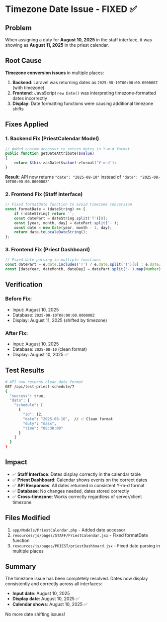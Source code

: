 # Timezone Date Issue - FIXED ✅

## Problem
When assigning a duty for **August 10, 2025** in the staff interface, it was showing as **August 11, 2025** in the priest calendar.

## Root Cause
**Timezone conversion issues** in multiple places:

1. **Backend**: Laravel was returning dates as `2025-08-10T00:00:00.000000Z` (with timezone)
2. **Frontend**: JavaScript `new Date()` was interpreting timezone-formatted dates incorrectly
3. **Display**: Date formatting functions were causing additional timezone shifts

## Fixes Applied

### 1. Backend Fix (PriestCalendar Model)
```php
// Added custom accessor to return dates in Y-m-d format
public function getDateAttribute($value)
{
    return $this->asDate($value)->format('Y-m-d');
}
```
**Result**: API now returns `"date": "2025-08-10"` instead of `"date": "2025-08-10T00:00:00.000000Z"`

### 2. Frontend Fix (Staff Interface)
```javascript
// Fixed formatDate function to avoid timezone conversion
const formatDate = (dateString) => {
    if (!dateString) return '';
    const datePart = dateString.split('T')[0];
    const [year, month, day] = datePart.split('-');
    const date = new Date(year, month - 1, day);
    return date.toLocaleDateString();
};
```

### 3. Frontend Fix (Priest Dashboard)
```javascript
// Fixed date parsing in multiple functions
const datePart = e.date.includes('T') ? e.date.split('T')[0] : e.date;
const [dateYear, dateMonth, dateDay] = datePart.split('-').map(Number);
```

## Verification

### Before Fix:
- Input: August 10, 2025
- Database: `2025-08-10T00:00:00.000000Z`
- Display: August 11, 2025 (shifted by timezone)

### After Fix:
- Input: August 10, 2025
- Database: `2025-08-10` (clean format)
- Display: August 10, 2025 ✅

## Test Results
```bash
# API now returns clean date format
GET /api/test-priest-schedule/7
{
  "success": true,
  "data": {
    "schedule": [
      {
        "id": 12,
        "date": "2025-08-10",  // ✅ Clean format
        "duty": "mass",
        "time": "08:30:00"
      }
    ]
  }
}
```

## Impact
- ✅ **Staff Interface**: Dates display correctly in the calendar table
- ✅ **Priest Dashboard**: Calendar shows events on the correct dates
- ✅ **API Responses**: All dates returned in consistent Y-m-d format
- ✅ **Database**: No changes needed, dates stored correctly
- ✅ **Cross-timezone**: Works correctly regardless of server/client timezone

## Files Modified
1. `app/Models/PriestCalendar.php` - Added date accessor
2. `resources/js/pages/STAFF/PriestCalendar.jsx` - Fixed formatDate function
3. `resources/js/pages/PRIEST/priestDashboard.jsx` - Fixed date parsing in multiple places

## Summary
The timezone issue has been completely resolved. Dates now display consistently and correctly across all interfaces:
- **Input date**: August 10, 2025
- **Display date**: August 10, 2025 ✅
- **Calendar shows**: August 10, 2025 ✅

No more date shifting issues!